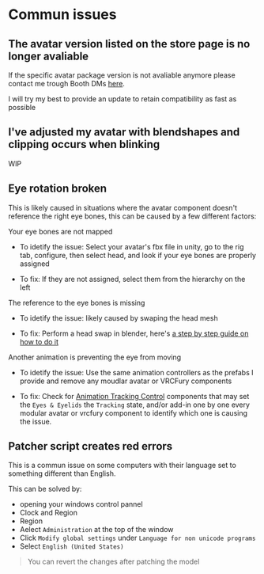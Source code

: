 # Commun issues

## The avatar version listed on the store page is no longer avaliable

If the specific avatar package version is not avaliable anymore please contact me trough Booth DMs [here](https://hashedits.booth.pm/conversations).

I will try my best to provide an update to retain compatibility as fast as possible

## I've adjusted my avatar with blendshapes and clipping occurs when blinking

WIP

## Eye rotation broken

This is likely caused in situations where the avatar component doesn't reference the right eye bones, this can be caused by a few different factors:


Your eye bones are not mapped

 - To idetify the issue: Select your avatar's fbx file in unity, go to the rig tab, configure, then select head, and look if your eye bones are properly assigned

 - To fix: If they are not assigned, select them from the hierarchy on the left

The reference to the eye bones is missing

 - To idetify the issue: likely caused by swaping the head mesh

 - To fix: Perform a head swap in blender, here's [a step by step guide on how to do it](../Customisation/ApplyToCustomAvatar.md#head-swap)

Another animation is preventing the eye from moving

 - To idetify the issue: Use the same animation controllers as the prefabs I provide and remove any moudlar avatar or VRCFury components

 - To fix: Check for [Animation Tracking Control](https://creators.vrchat.com/avatars/state-behaviors/#animator-tracking-control) components that may set the ``Eyes & Eyelids`` the ``Tracking`` state, and/or add-in one by one every modular avatar or vrcfury component to identify which one is causing the issue.


## Patcher script creates red errors

This is a commun issue on some computers with their language set to something different than English.

This can be solved by:
- opening your windows control pannel
- Clock and Region
- Region
- Aelect ``Administration`` at the top of the window
- Click ``Modify global settings`` under ``Language for non unicode programs``
- Select ``English (United States)``

>You can revert the changes after patching the model